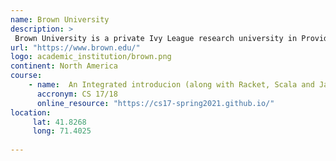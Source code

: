 ```yaml
---
name: Brown University
description: >
 Brown University is a private Ivy League research university in Providence, Rhode Island. 
url: "https://www.brown.edu/"
logo: academic_institution/brown.png
continent: North America
course:
    - name:  An Integrated introducion (along with Racket, Scala and Java)
      accronym: CS 17/18
      online_resource: "https://cs17-spring2021.github.io/"
location:
     lat: 41.8268
     long: 71.4025
   
---
```

